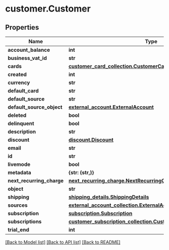 # customer.Customer

## Properties
Name | Type | Description | Notes
------------ | ------------- | ------------- | -------------
**account_balance** | **int** |  | [optional] 
**business_vat_id** | **str** |  | [optional] 
**cards** | [**customer_card_collection.CustomerCardCollection**](CustomerCardCollection.md) |  | [optional] 
**created** | **int** |  | [optional] 
**currency** | **str** |  | [optional] 
**default_card** | **str** |  | [optional] 
**default_source** | **str** |  | [optional] 
**default_source_object** | [**external_account.ExternalAccount**](ExternalAccount.md) |  | [optional] 
**deleted** | **bool** |  | [optional] 
**delinquent** | **bool** |  | [optional] 
**description** | **str** |  | [optional] 
**discount** | [**discount.Discount**](Discount.md) |  | [optional] 
**email** | **str** |  | [optional] 
**id** | **str** |  | [optional] 
**livemode** | **bool** |  | [optional] 
**metadata** | **{str: (str,)}** |  | [optional] 
**next_recurring_charge** | [**next_recurring_charge.NextRecurringCharge**](NextRecurringCharge.md) |  | [optional] 
**object** | **str** |  | [optional] 
**shipping** | [**shipping_details.ShippingDetails**](ShippingDetails.md) |  | [optional] 
**sources** | [**external_account_collection.ExternalAccountCollection**](ExternalAccountCollection.md) |  | [optional] 
**subscription** | [**subscription.Subscription**](Subscription.md) |  | [optional] 
**subscriptions** | [**customer_subscription_collection.CustomerSubscriptionCollection**](CustomerSubscriptionCollection.md) |  | [optional] 
**trial_end** | **int** |  | [optional] 

[[Back to Model list]](../README.md#documentation-for-models) [[Back to API list]](../README.md#documentation-for-api-endpoints) [[Back to README]](../README.md)


